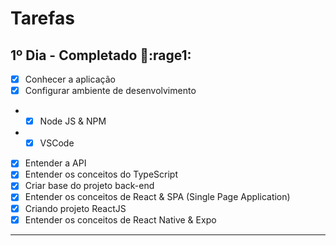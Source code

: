 # Tarefas

## 1º Dia - **Completado :muscle::rage1:**
- [x] Conhecer a aplicação
- [x] Configurar ambiente de desenvolvimento
- - [x] Node JS & NPM
- - [x] VSCode
- [x] Entender a API
- [x] Entender os conceitos do TypeScript
- [x] Criar base do projeto back-end
- [x] Entender os conceitos de React & SPA (Single Page Application)
- [x] Criando projeto ReactJS
- [x] Entender os conceitos de React Native & Expo

---